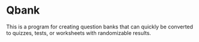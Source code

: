 # Qbank
 This is a program for creating question banks that can quickly be converted to quizzes, tests, or worksheets with randomizable results.
